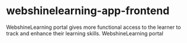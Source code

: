 # webshinelearning-app-frontend
WebshineLearning portal gives more functional access to the learner to track and enhance their learning skills.
WebshineLearning portal